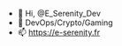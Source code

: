 - 👋 Hi, @E_Serenity_Dev
- 👀 DevOps/Crypto/Gaming
- 📫 https://e-serenity.fr

<!---
e-serenity/e-serenity is a ✨ special ✨ repository because its `README.md` (this file) appears on your GitHub profile.
You can click the Preview link to take a look at your changes.
--->
